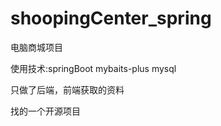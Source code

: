 # shoopingCenter_spring

电脑商城项目

使用技术:springBoot mybaits-plus mysql

只做了后端，前端获取的资料

找的一个开源项目










